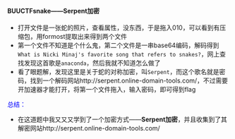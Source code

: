 #### BUUCTFsnake——Serpent加密

* 打开文件是一张蛇的照片，查看属性，没东西，于是拖入010，可以看到有压缩包，用formost提取出来得到两个文件
* 第一个文件不知道是个什么鬼，第二个文件是一串base64编码，解码得到`What is Nicki Minaj's favorite song that refers to snakes?`，网上查找发现这首歌是`anaconda`，然后我就不知道怎么做了
* 看了眼题解，发现这里是关于蛇的对称加密，叫`Serpent`，而这个歌名就是密码，找到一个解码网站http://serpent.online-domain-tools.com/，不过需要开加速器才能打开，将第一个文件拖入，输入密码，即可得到flag





<font color=blue>总结：</font>

* 在这道题中我又又又学到了一个加密方式——**Serpent加密**，并且收集到了其解密网站http://serpent.online-domain-tools.com/
